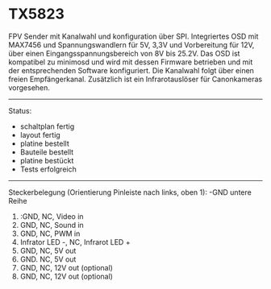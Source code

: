 # TX5823
FPV Sender mit Kanalwahl und konfiguration über SPI. Integriertes OSD mit MAX7456 und Spannungswandlern für 5V, 3,3V und Vorbereitung für 12V, über einen Eingangsspannungsbereich von 8V bis 25.2V.
Das OSD ist kompatibel zu minimosd und wird mit dessen Firmware betrieben und mit der entsprechenden Software konfiguriert.
Die Kanalwahl folgt über einen freien Empfängerkanal.
Zusätzlich ist ein Infrarotauslöser für Canonkameras vorgesehen.

-------------------
Status:
- schaltplan fertig
- layout fertig
- platine bestellt
- Bauteile bestellt
- platine bestückt
- Tests erfolgreich

-------------------
Steckerbelegung (Orientierung Pinleiste nach links, oben 1):
-GND untere Reihe
1. :GND, NC, Video in
2. GND, NC, Sound in
3. GND, NC, PWM in
4. Infrator LED -, NC, Infrarot LED +
5. GND, NC, 5V out
6. GND. NC, 5V out
7. GND, NC, 12V out (optional)
8. GND, NC, 12V out (optional)
